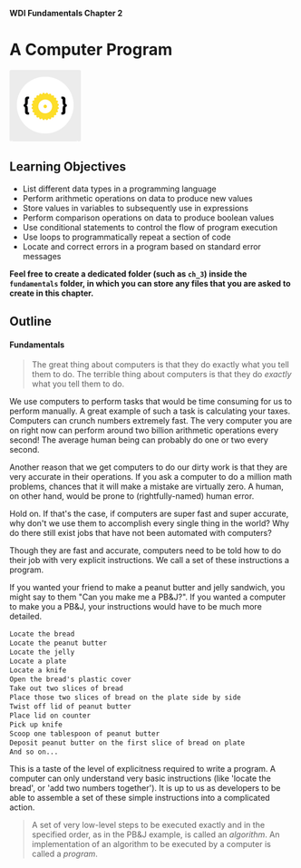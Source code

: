 **WDI Fundamentals Chapter 2**

# A Computer Program
![A Computer Program](../images/icon_a_computer_program.png "A Computer Program")

## Learning Objectives

* List different data types in a programming language
* Perform arithmetic operations on data to produce new values
* Store values in variables to subsequently use in expressions
* Perform comparison operations on data to produce boolean values
* Use conditional statements to control the flow of program execution
* Use loops to programmatically repeat a section of code
* Locate and correct errors in a program based on standard error messages

**Feel free to create a dedicated folder (such as `ch_3`) inside the
`fundamentals` folder, in which you can store any files that you are
asked to create in this chapter.**

## Outline

#### Fundamentals

> The great thing about computers is that they do exactly what you tell them to
> do. The terrible thing about computers is that they do _exactly_ what you tell
> them to do.

We use computers to perform tasks that would be time consuming for us to perform
manually. A great example of such a task is calculating your taxes. Computers
can crunch numbers extremely fast. The very computer you are on right now can
perform around two billion arithmetic operations every second! The average human
being can probably do one or two every second.

Another reason that we get computers to do our dirty work is that they are very
accurate in their operations. If you ask a computer to do a million math
problems, chances that it will make a mistake are virtually zero. A human, on
other hand, would be prone to (rightfully-named) human error.

Hold on. If that's the case, if computers are super fast and super accurate, why
don't we use them to accomplish every single thing in the world? Why do there
still exist jobs that have not been automated with computers?

Though they are fast and accurate, computers need to be told how to do their job
with very explicit instructions. We call a set of these instructions a program.

If you wanted your friend to make a peanut butter and jelly sandwich, you might
say to them "Can you make me a PB&J?". If you wanted a computer to make you a
PB&J, your instructions would have to be much more detailed.

```
Locate the bread
Locate the peanut butter
Locate the jelly
Locate a plate
Locate a knife
Open the bread's plastic cover
Take out two slices of bread
Place those two slices of bread on the plate side by side
Twist off lid of peanut butter
Place lid on counter
Pick up knife
Scoop one tablespoon of peanut butter
Deposit peanut butter on the first slice of bread on plate
And so on...
```

This is a taste of the level of explicitness required to write a program.
A computer can only understand very basic instructions (like 'locate the bread',
or 'add two numbers together'). It is up to us as developers to be able to
assemble a set of these simple instructions into a complicated action.

> A set of very low-level steps to be executed exactly and in the specified
> order, as in the PB&J example, is called an *algorithm*. An implementation of
> an algorithm to be executed by a computer is called a *program*.
